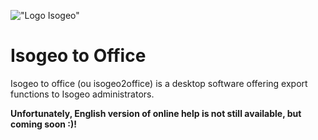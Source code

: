 !["Logo Isogeo"](https://www.isogeo.com/images/logo.png)

# Isogeo to Office

Isogeo to office \(ou isogeo2office\) is a desktop software offering export functions to Isogeo administrators.

**Unfortunately, English version of online help is not still available, but coming soon :)!**


